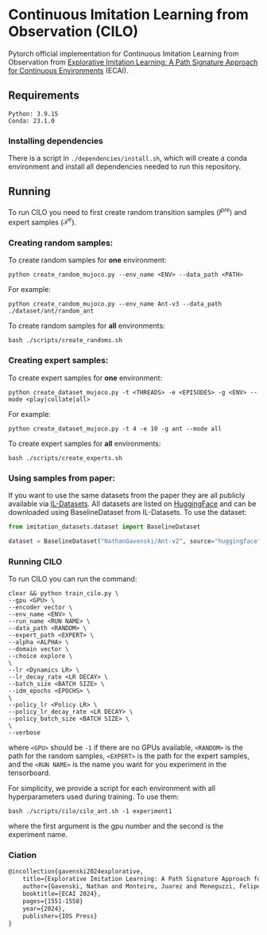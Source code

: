 # Continuous Imitation Learning from Observation (CILO)
Pytorch official implementation for Continuous Imitation Learning from Observation from [Explorative Imitation Learning: A Path Signature Approach for Continuous Environments](https://kclpure.kcl.ac.uk/portal/en/publications/explorative-imitation-learning-a-path-signature-approach-for-cont) (ECAI).

## Requirements
```
Python: 3.9.15
Conda: 23.1.0
```

### Installing dependencies
There is a script in `./dependencies/install.sh`, which will create a conda environment and install all dependencies needed to run this repository.

## Running 

To run CILO you need to first create random transition samples ($I^{pre}$) and expert samples ($\mathcal{T}^e$).

### Creating random samples:

To create random samples for **one** environment:
```
python create_random_mujoco.py --env_name <ENV> --data_path <PATH>
```

For example:
```
python create_random_mujoco.py --env_name Ant-v3 --data_path ./dataset/ant/random_ant
```

To create random samples for **all** environments:
```
bash ./scripts/create_randoms.sh
```

### Creating expert samples:

To create expert samples for **one** environment:
```
python create_dataset_mujoco.py -t <THREADS> -e <EPISODES> -g <ENV> --mode <play|collate|all>
```

For example:
```
python create_dataset_mujoco.py -t 4 -e 10 -g ant --mode all
```

To create expert samples for **all** environments:
```
bash ./scripts/create_experts.sh
```

### Using samples from paper:
If you want to use the same datasets from the paper they are all publicly available via [IL-Datasets](https://github.com/NathanGavenski/IL-Datasets).
All datasets are listed on [HuggingFace](https://huggingface.co/collections/NathanGavenski/cilo-datasets-670e862c84a8c371ccb6ce2d) and can be downloaded using BaselineDataset from IL-Datasets.
To use the dataset:

```python
from imitation_datasets.dataset import BaselineDataset

dataset = BaselineDataset("NathanGavenski/Ant-v2", source="huggingface")
```

### Running CILO

To run CILO you can run the command:
```
clear && python train_cilo.py \
--gpu <GPU> \
--encoder vector \
--env_name <ENV> \
--run_name <RUN NAME> \
--data_path <RANDOM> \
--expert_path <EXPERT> \
--alpha <ALPHA> \
--domain vector \
--choice explore \
\
--lr <Dynamics LR> \
--lr_decay_rate <LR DECAY> \
--batch_size <BATCH SIZE> \
--idm_epochs <EPOCHS> \
\
--policy_lr <Policy LR> \
--policy_lr_decay_rate <LR DECAY> \
--policy_batch_size <BATCH SIZE> \
\
--verbose
```
where `<GPU>` should be `-1` if there are no GPUs available, `<RANDOM>` is the path for the random samples, `<EXPERT>` is the path for the expert samples, and the `<RUN NAME>` is the name you want for you experiment in the tensorboard.

For simplicity, we provide a script for each environment with all hyperparameters used during training. To use them:
```
bash ./scripts/cilo/cilo_ant.sh -1 experiment1
```
where the first argument is the gpu number and the second is the experiment name.

### Ciation
```latex
@incollection{gavenski2024explorative,
	title={Explorative Imitation Learning: A Path Signature Approach for Continuous Environments},
	author={Gavenski, Nathan and Monteiro, Juarez and Meneguzzi, Felipe and Luck, Michael and Rodrigues, Odinaldo},
	booktitle={ECAI 2024},
	pages={1551-1558}
	year={2024},
	publisher={IOS Press}
}
```
